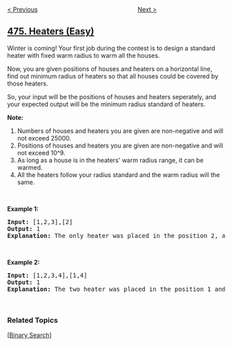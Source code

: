 <!--|This file generated by command(leetcode description); DO NOT EDIT.    |-->
<!--+----------------------------------------------------------------------+-->
<!--|@author    openset <openset.wang@gmail.com>                           |-->
<!--|@link      https://github.com/openset                                 |-->
<!--|@home      https://github.com/tonymontaro/leetcode-hints                        |-->
<!--+----------------------------------------------------------------------+-->

[< Previous](https://github.com/tonymontaro/leetcode-hints/tree/master/problems/ones-and-zeroes "Ones and Zeroes")
　　　　　　　　　　　　　　　　
[Next >](https://github.com/tonymontaro/leetcode-hints/tree/master/problems/number-complement "Number Complement")

## [475. Heaters (Easy)](https://leetcode.com/problems/heaters "供暖器")

<p>Winter is coming! Your first job during the contest is to design a standard heater with fixed warm radius to warm all the houses.</p>

<p>Now, you are given positions of houses and heaters on a horizontal line, find out minimum radius of heaters so that all houses could be covered by those heaters.</p>

<p>So, your input will be the positions of houses and heaters seperately, and your expected output will be the minimum radius standard of heaters.</p>

<p><b>Note:</b></p>

<ol>
	<li>Numbers of houses and heaters you are given are non-negative and will not exceed 25000.</li>
	<li>Positions of houses and heaters you are given are non-negative and will not exceed 10^9.</li>
	<li>As long as a house is in the heaters&#39; warm radius range, it can be warmed.</li>
	<li>All the heaters follow your radius standard and the warm radius will the same.</li>
</ol>

<p>&nbsp;</p>

<p><b>Example 1:</b></p>

<pre>
<b>Input:</b> [1,2,3],[2]
<b>Output:</b> 1
<b>Explanation:</b> The only heater was placed in the position 2, and if we use the radius 1 standard, then all the houses can be warmed.
</pre>

<p>&nbsp;</p>

<p><b>Example 2:</b></p>

<pre>
<b>Input:</b> [1,2,3,4],[1,4]
<b>Output:</b> 1
<b>Explanation:</b> The two heater was placed in the position 1 and 4. We need to use radius 1 standard, then all the houses can be warmed.
</pre>

<p>&nbsp;</p>

### Related Topics
  [[Binary Search](https://github.com/tonymontaro/leetcode-hints/tree/master/tag/binary-search/README.md)]
